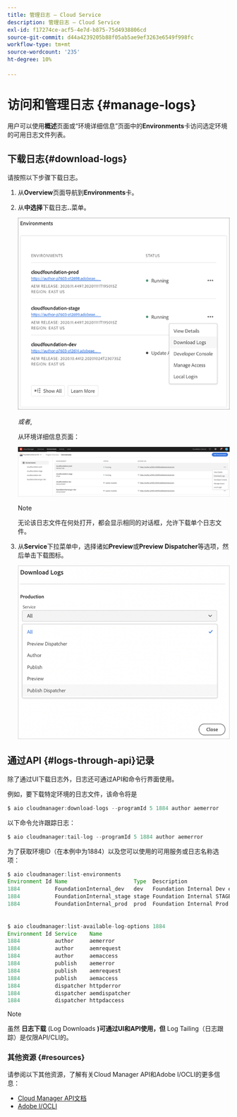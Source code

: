 ```yaml
---
title: 管理日志 — Cloud Service
description: 管理日志 — Cloud Service
exl-id: f17274ce-acf5-4e7d-b875-75d4938806cd
source-git-commit: d44a4239205b88f05ab5ae9ef3263e6549f998fc
workflow-type: tm+mt
source-wordcount: '235'
ht-degree: 10%

---
```


# 访问和管理日志 {#manage-logs}

用户可以使用&#x200B;**概述**&#x200B;页面或“环境详细信息”页面中的&#x200B;**Environments**&#x200B;卡访问选定环境的可用日志文件列表。

## 下载日志{#download-logs}

请按照以下步骤下载日志。

1. 从&#x200B;**Overview**&#x200B;页面导航到&#x200B;**Environments**&#x200B;卡。

1. 从&#x200B;**中选择**&#x200B;下载日志&#x200B;**..**&#x200B;菜单。

   ![](assets/download-logs1.png)

   *或者*,

   从环境详细信息页面：

   ![](assets/download-logs.png)

   >[!NOTE]
   >无论该日志文件在何处打开，都会显示相同的对话框，允许下载单个日志文件。

1. 从&#x200B;**Service**&#x200B;下拉菜单中，选择诸如&#x200B;**Preview**&#x200B;或&#x200B;**Preview Dispatcher**&#x200B;等选项，然后单击下载图标。

   ![](assets/download-preview.png)


## 通过API {#logs-through-api}记录

除了通过UI下载日志外，日志还可通过API和命令行界面使用。

例如，要下载特定环境的日志文件，该命令将是

```java
$ aio cloudmanager:download-logs --programId 5 1884 author aemerror
```

以下命令允许跟踪日志：

```java
$ aio cloudmanager:tail-log --programId 5 1884 author aemerror
```

为了获取环境ID（在本例中为1884）以及您可以使用的可用服务或日志名称选项：

```java
$ aio cloudmanager:list-environments
Environment Id Name                     Type  Description                          
1884           FoundationInternal_dev   dev   Foundation Internal Dev environment  
1884           FoundationInternal_stage stage Foundation Internal STAGE environment
1884           FoundationInternal_prod  prod  Foundation Internal Prod environment
 
 
$ aio cloudmanager:list-available-log-options 1884
Environment Id Service    Name         
1884           author     aemerror     
1884           author     aemrequest   
1884           author     aemaccess    
1884           publish    aemerror     
1884           publish    aemrequest   
1884           publish    aemaccess    
1884           dispatcher httpderror   
1884           dispatcher aemdispatcher
1884           dispatcher httpdaccess
```

>[!NOTE]
>虽然 **日志下载** (Log Downloads **)可通过UI和API使用，但** Log Tailing（日志跟踪）是仅限API/CLI的。

### 其他资源 {#resources}

请参阅以下其他资源，了解有关Cloud Manager API和Adobe I/OCLI的更多信息：

* [Cloud Manager API文档](https://www.adobe.io/apis/experiencecloud/cloud-manager/docs.html)
* [Adobe I/OCLI](https://github.com/adobe/aio-cli-plugin-cloudmanager)
